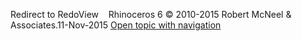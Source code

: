 ---
---

Redirect to RedoView&#160;
&#160;
Rhinoceros 6 © 2010-2015 Robert McNeel &amp; Associates.11-Nov-2015
 [Open topic with navigation](redoview.html) 


